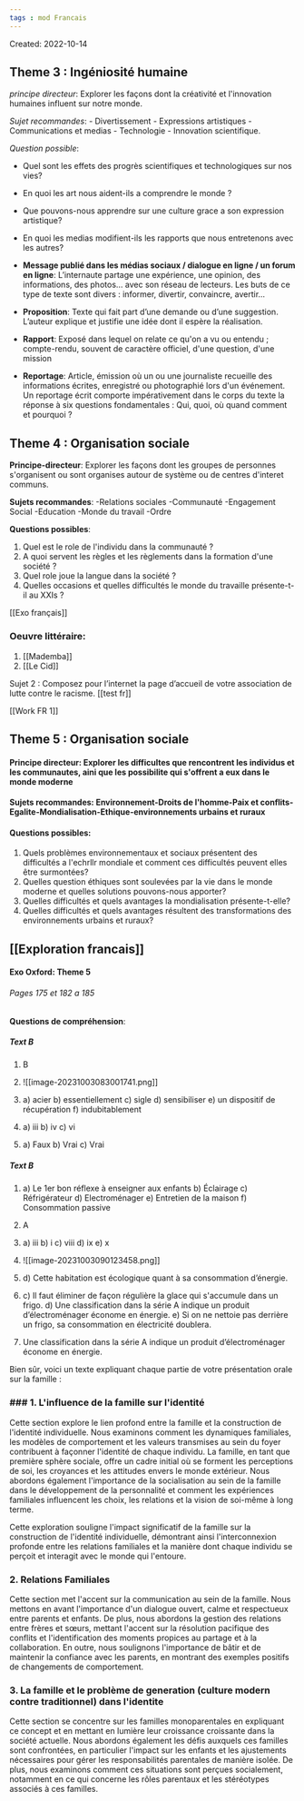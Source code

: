 ```yaml
---
tags : mod Francais
---
```

Created: 2022-10-14 

## **Theme 3 :** Ingéniosité humaine
*principe directeur*: Explorer les façons dont la créativité et l'innovation humaines influent sur notre monde.

*Sujet recommandes*: - Divertissement - Expressions artistiques - Communications et medias - Technologie - Innovation scientifique.

*Question possible*: 
- Quel sont les effets des progrès scientifiques et technologiques sur nos vies?
- En quoi les art nous aident-ils a comprendre le monde ? 
- Que pouvons-nous apprendre sur une culture grace a son expression artistique? 
- En quoi les medias modifient-ils les rapports que nous entretenons avec les autres? 

 
- **Message publié dans les médias sociaux / dialogue en ligne / un forum en ligne**: L’internaute partage une expérience, une opinion, des informations, des photos… avec son réseau de lecteurs. Les buts de ce type de texte sont divers : informer, divertir, convaincre, avertir… 
- **Proposition**: Texte qui fait part d’une demande ou d’une suggestion. L’auteur explique et justifie une idée dont il espère la réalisation. 
- **Rapport**: Exposé dans lequel on relate ce qu'on a vu ou entendu ; compte-rendu, souvent de caractère officiel, d'une question, d'une mission 
- **Reportage**: Article, émission où un ou une journaliste recueille des informations écrites, enregistré ou photographié lors d'un événement. Un reportage écrit comporte impérativement dans le corps du texte la réponse à six questions fondamentales : Qui, quoi, où quand comment et pourquoi ?

## **Theme 4 :** Organisation sociale

**Principe-directeur**: Explorer les façons dont les groupes de personnes s'organisent ou sont organises autour de système ou de centres d'interet communs.

**Sujets recommandes**: -Relations sociales -Communauté -Engagement Social -Education -Monde du travail -Ordre 

**Questions possibles**: 
1. Quel est le role de l'individu dans la communauté ? 
2. A quoi servent les règles et les règlements dans la formation d'une société ? 
3. Quel role joue la langue dans la société ?
4. Quelles occasions et quelles difficultés le monde du travaille présente-t-il au XXIs ? 

[[Exo français]] 

### Oeuvre littéraire:
1. [[Mademba]]
2. [[Le Cid]] 

Sujet 2 : Composez pour l’internet la page d’accueil de votre association de lutte contre le
racisme.
[[test fr]] 

[[Work FR 1]]  

## **Theme 5 :** Organisation sociale
#### Principe directeur: **Explorer les difficultes que rencontrent les individus et les communautes, aini que les possibilite qui s'offrent a eux dans le monde moderne**
#### Sujets recommandes: **Environnement-Droits de l'homme-Paix et conflits-Egalite-Mondialisation-Ethique-environnements urbains et ruraux**
#### Questions possibles: 
1. Quels problèmes environnementaux et sociaux présentent des difficultés a l'echrllr mondiale et comment ces difficultés peuvent elles être surmontées?
2. Quelles question éthiques sont soulevées par la vie dans le monde moderne et quelles solutions pouvons-nous apporter?
3. Quelles difficultés et quels avantages la mondialisation présente-t-elle?
4. Quelles difficultés et quels avantages résultent des transformations des environnements urbains et ruraux?

## [[Exploration francais]] 
#### Exo Oxford: Theme 5
###### Pages 175 et 182 a 185

**Questions de compréhension**: 
##### Text B
1. B
2. ![[image-20231003083001741.png]]

3. a) acier
   b) essentiellement
   c) sigle
   d) sensibiliser
   e) un dispositif de récupération
   f) indubitablement

4. a) iii
   b) iv
   c) vi

5. a) Faux
   b) Vrai
   c) Vrai

##### Text B
1. a) Le 1er bon réflexe à enseigner aux enfants
   b) Éclairage
   c) Réfrigérateur
   d) Electroménager
   e) Entretien de la maison
   f) Consommation passive

2. A

3. a) iii
   b) i
   c) viii
   d) ix
   e) x

4. 
   ![[image-20231003090123458.png]]

6. d) Cette habitation est écologique quant à sa consommation d’énergie.

7. c) Il faut éliminer de façon régulière la glace qui s'accumule dans un frigo. 
   d) Une classification dans la série A indique un produit d’électroménager économe en énergie. 
   e) Si on ne nettoie pas derrière un frigo, sa consommation en électricité doublera.

8. Une classification dans la série A indique un produit d’électroménager économe en énergie.


  
  
Bien sûr, voici un texte expliquant chaque partie de votre présentation orale sur la famille :

### ### 1. L'influence de la famille sur l'identité

Cette section explore le lien profond entre la famille et la construction de l'identité individuelle. Nous examinons comment les dynamiques familiales, les modèles de comportement et les valeurs transmises au sein du foyer contribuent à façonner l'identité de chaque individu. La famille, en tant que première sphère sociale, offre un cadre initial où se forment les perceptions de soi, les croyances et les attitudes envers le monde extérieur. Nous abordons également l'importance de la socialisation au sein de la famille dans le développement de la personnalité et comment les expériences familiales influencent les choix, les relations et la vision de soi-même à long terme.

Cette exploration souligne l'impact significatif de la famille sur la construction de l'identité individuelle, démontrant ainsi l'interconnexion profonde entre les relations familiales et la manière dont chaque individu se perçoit et interagit avec le monde qui l'entoure.

### 2. Relations Familiales

Cette section met l'accent sur la communication au sein de la famille. Nous mettons en avant l'importance d'un dialogue ouvert, calme et respectueux entre parents et enfants. De plus, nous abordons la gestion des relations entre frères et sœurs, mettant l'accent sur la résolution pacifique des conflits et l'identification des moments propices au partage et à la collaboration. En outre, nous soulignons l'importance de bâtir et de maintenir la confiance avec les parents, en montrant des exemples positifs de changements de comportement.

### 3. La famille et le problème de generation (culture modern contre traditionnel) dans l'identite

Cette section se concentre sur les familles monoparentales en expliquant ce concept et en mettant en lumière leur croissance croissante dans la société actuelle. Nous abordons également les défis auxquels ces familles sont confrontées, en particulier l'impact sur les enfants et les ajustements nécessaires pour gérer les responsabilités parentales de manière isolée. De plus, nous examinons comment ces situations sont perçues socialement, notamment en ce qui concerne les rôles parentaux et les stéréotypes associés à ces familles.